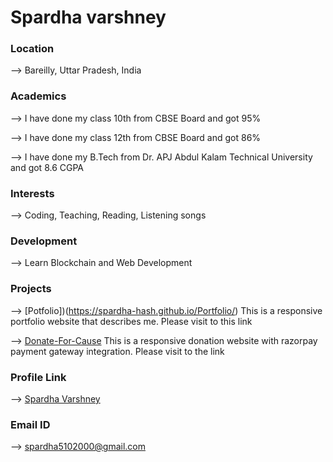 # Spardha varshney

### Location

-->  Bareilly, Uttar Pradesh, India

### Academics

-->  I have done my class 10th from CBSE Board and got 95%

-->  I have done my class 12th from CBSE Board and got 86%

-->  I have done my B.Tech from Dr. APJ Abdul Kalam Technical University and got 8.6 CGPA

### Interests

-->  Coding, Teaching, Reading, Listening songs

### Development

-->  Learn Blockchain and Web Development 

### Projects

-->  [Potfolio])(https://spardha-hash.github.io/Portfolio/) This is a responsive portfolio website that describes me. Please visit to this link

-->  [Donate-For-Cause](https://spardha-hash.github.io/Donate-For-Cause/) This is a responsive donation website with razorpay payment gateway integration. Please visit to the link 

### Profile Link

-->  [Spardha Varshney](https://github.com/Spardha-hash)

### Email ID

-->  spardha5102000@gmail.com